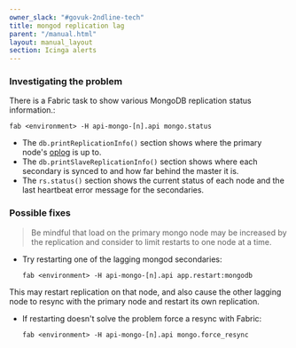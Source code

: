 ```yaml
---
owner_slack: "#govuk-2ndline-tech"
title: mongod replication lag
parent: "/manual.html"
layout: manual_layout
section: Icinga alerts
---
```


### Investigating the problem

There is a Fabric task to show various MongoDB replication status
information.:

  ```
  fab <environment> -H api-mongo-[n].api mongo.status
  ```

- The `db.printReplicationInfo()` section shows where the primary
  node's [oplog](http://docs.mongodb.org/manual/core/replica-set-oplog/)
  is up to.
- The `db.printSlaveReplicationInfo()` section shows where each
  secondary is synced to and how far behind the master it is.
- The `rs.status()` section shows the current status of each node and
  the last heartbeat error message for the secondaries.

### Possible fixes

> Be mindful that load on the primary mongo node may be increased by
> the replication and consider to limit restarts to one node at a time.

- Try restarting one of the lagging mongod secondaries:

  ```
  fab <environment> -H api-mongo-[n].api app.restart:mongodb
  ```

This may restart replication on that node, and also cause the other
lagging node to resync with the primary node and restart its own
replication.

- If restarting doesn't solve the problem force a resync with Fabric:

  ```
  fab <environment> -H api-mongo-[n].api mongo.force_resync
  ```

